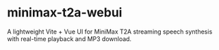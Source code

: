 # minimax-t2a-webui
A lightweight Vite + Vue UI for MiniMax T2A streaming speech synthesis with real-time playback and MP3 download.
